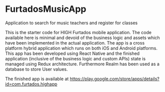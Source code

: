 # FurtadosMusicApp
Application to search for music teachers and register for classes

This is the starter code for HIGH Furtados mobile application. The code available here is minimal and devoid of the business logic and assets which have been implemented in the actual application. The app is a cross platform hybrid application which runs on both iOS and Android platforms. This app has been developed using React Native and the finished application (inclusive of the business logic and custom APIs) state is managed using Redux architecture. Furthermore Realm has been used as a database to store User values.

The finished app is available at https://play.google.com/store/apps/details?id=com.furtados.highapp
